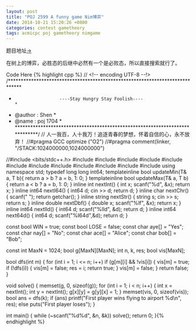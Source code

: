 ```yaml
---
layout: post
title: "POJ 2599 A funny game Nim博弈"
date: 2014-10-21 15:20:26 +0800
categories: contest gametheory 
tags: acmicpc poj gametheory nimgame
---
```

题目地址<a title="POJ 2599" href="http://poj.org/problem?id=2599" target="_blank">-></a>

在树上的博弈，必胜态的后继中必然有一个是必败态，所以直接搜索就行了。

Code Here
{% highlight cpp %}
// <!-- encoding UTF-8 --!>
/*****************************************************************************
*                      ----Stay Hungry Stay Foolish----                      *
*    @author    :   Shen                                                     *
*    @name      :   poj 1704                                                 *
*****************************************************************************/
// 人一我百，人十我万！追逐青春的梦想，怀着自信的心，永不放弃！
//#pragma GCC optimize ("O2")
//#pragma comment(linker, "/STACK:1024000000,1024000000")

//#include <bits/stdc++.h>
#include <map>
#include <list>
#include <queue>
#include <stack>
#include <cmath>
#include <vector>
#include <string>
#include <cstdio>
#include <cstring>
#include <cstdlib>
#include <iostream>
#include <algorithm>
using namespace std;
typedef long long int64;
template<class T>inline bool updateMin(T& a, T b){ return a > b ? a = b, 1: 0; }
template<class T>inline bool updateMax(T& a, T b){ return a < b ? a = b, 1: 0; }
inline int    nextInt() { int x; scanf("%d", &x); return x; }
inline int64  nextI64() { int64  d; cin >> d; return d; }
inline char   nextChr() { scanf(" "); return getchar(); }
inline string nextStr() { string s; cin >> s; return s; }
inline double nextDbf() { double x; scanf("%lf", &x); return x; }
inline int64  nextlld() { int64 d; scanf("%lld", &d); return d; }
inline int64  next64d() { int64 d; scanf("%I64d",&d); return d; }

const bool WIN  = true;
const bool LOSE = false;
const char aye[] = "Yes";
const char nay[] = "No";
const char ace[] = "Alice";
const char bob[] = "Bob";

const int MaxN = 1024;
bool g[MaxN][MaxN];
int n, k, res;
bool vis[MaxN];

bool dfs(int m)
{
	for (int i = 1; i <= n; i++)
		if (g[m][i] && !vis[i])
	{
		vis[m] = true;
		if (!dfs(i))
		{
			vis[m] = false;
			res = i;
			return true;
		}
		vis[m] = false;
	}
	return false;
}

void solve()
{
	memset(g, 0, sizeof(g));
	for (int i = 1; i < n; i++)
	{
		int x = nextInt();
		int y = nextInt();
		g[x][y] = g[y][x] = 1;
	}
	memset(vis, 0, sizeof(vis));
	bool ans = dfs(k);
	if (ans)
		printf("First player wins flying to airport %d\n", res);
	else puts("First player loses");
}

int main()
{
	while (~scanf("%d%d", &n, &k)) solve();
    return 0;
}{% endhighlight %}
